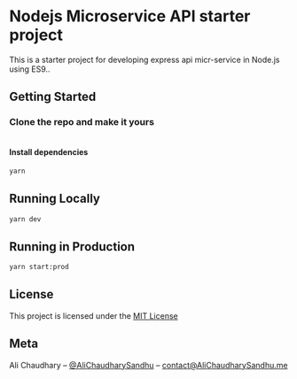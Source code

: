 # Nodejs Microservice API starter project

This is a starter project for developing express api micr-service in Node.js using ES9..

## Getting Started

### Clone the repo and make it yours

```bash
```

#### Install dependencies

```bash
yarn
```

## Running Locally

```bash
yarn dev
```

## Running in Production

```bash
yarn start:prod
```

## License

This project is licensed under the [MIT License](https://github.com/AliChaudharySandhu/node-express-boilerplate/blob/main/LICENSE)

## Meta

Ali Chaudhary – [@AliChaudharySandhu](https://twitter.com/AliChaudharySandhu) – contact@AliChaudharySandhu.me
